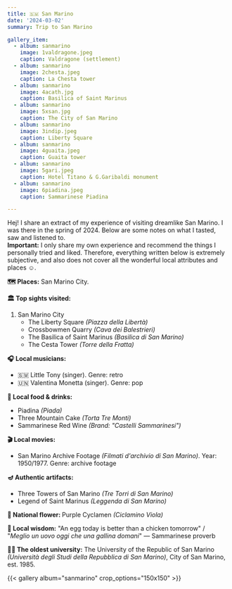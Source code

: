 ```yaml
---
title: 🇸🇲 San Marino
date: '2024-03-02'
summary: Trip to San Marino

gallery_item:
  - album: sanmarino
    image: 1valdragone.jpeg
    caption: Valdragone (settlement)
  - album: sanmarino
    image: 2chesta.jpeg
    caption: La Chesta tower
  - album: sanmarino
    image: 4acath.jpg
    caption: Basilica of Saint Marinus
  - album: sanmarino
    image: 5xsan.jpg
    caption: The City of San Marino
  - album: sanmarino
    image: 3indip.jpeg
    caption: Liberty Square
  - album: sanmarino
    image: 4guaita.jpeg
    caption: Guaita tower
  - album: sanmarino
    image: 5gari.jpeg
    caption: Hotel Titano & G.Garibaldi monument
  - album: sanmarino
    image: 6piadina.jpeg
    caption: Sammarinese Piadina

---
```

Hej! I share an extract of my experience of visiting dreamlike San Marino. I was there in the spring of 2024. Below are some notes on what I tasted, saw and listened to.<br>
<b>Important:</b> I only share my own experience and recommend the things I personally tried and liked. Therefore, everything written below is extremely subjective, and also does not cover all the wonderful local attributes and places ☺️.

<b>🗺 Places:</b> San Marino City.<br>

<b>🏛 Top sights visited: </b>
1. San Marino City
    - The Liberty Square <i>(Piazza della Libertà)</i>
    - Crossbowmen Quarry <i>(Cava dei Balestrieri)</i>
    - The Basilica of Saint Marinus <i>(Basilica di San Marino)</i>
    - The Cesta Tower <i>(Torre della Fratta)</i>


<b>🎧 Local musicians: </b>
- 🇸🇲 Little Tony (singer). Genre: retro
- 🇺🇳 Valentina Monetta (singer). Genre: pop


<b>🥘 Local food & drinks: </b>
- Piadina <i>(Piada)</i>
- Three Mountain Cake <i>(Torta Tre Monti)</i>
- Sammarinese Red Wine <i>(Brand: "Castelli Sammarinesi")</i>


<b>🎬 Local movies:</b>
- San Marino Archive Footage <i>(Filmati d'archivio di San Marino)</i>. Year: 1950/1977. Genre: archive footage


<b>🪔 Authentic artifacts:</b>
- Three Towers of San Marino <i>(Tre Torri di San Marino)</i>
- Legend of Saint Marinus <i>(Leggenda di San Marino)</i>


<b>💐 National flower: </b> Purple Cyclamen <i>(Ciclamino Viola)</i>


<b>🦉 Local wisdom:</b> "An egg today is better than a chicken tomorrow"  / "<i>Meglio un uovo oggi che una gallina domani</i>" — Sammarinese proverb


<b>👨‍🎓 The oldest university:</b> The University of the Republic of San Marino <i>(Università degli Studi della Repubblica di San Marino)</i>, City of San Marino, est. 1985. 

{{< gallery album="sanmarino" crop_options="150x150" >}}
   

